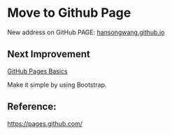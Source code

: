 # Move to Github Page 

New address on GitHub PAGE: [hansongwang.github.io](http://hansongwang.github.io)


## Next Improvement

[GitHub Pages Basics](https://help.github.com/categories/github-pages-basics/)

Make it simple by using Bootstrap.

## Reference:

https://pages.github.com/